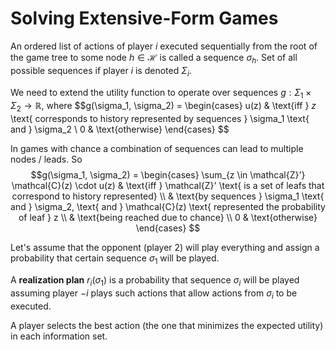 # Solving Extensive-Form Games

An ordered list of actions of player $i$ executed sequentially from the root of the game tree to some node $h \in \mathcal{H}$ is called a sequence $\sigma_h$. Set of all possible sequences if player $i$ is denoted $\Sigma_i$.

We need to extend the utility function to operate over sequences $g: \Sigma_1 \times \Sigma_2 \rightarrow \mathbb{R}$, where
$$g(\sigma_1, \sigma_2) = \begin{cases}
u(z) & \text{iff } $z$ \text{ corresponds to history represented by sequences } \sigma_1 \text{ and } \sigma_2 \\
0 & \text{otherwise}
\end{cases}
$$

In games with chance a combination of sequences can lead to multiple nodes / leads. So
$$g(\sigma_1, \sigma_2) = \begin{cases}
\sum_{z \in \mathcal{Z}'} \mathcal{C}(z) \cdot u(z)
& \text{iff } \mathcal{Z}' \text{ is a set of leafs that correspond to history represented} \\
& \text{by sequences } \sigma_1 \text{ and } \sigma_2, \text{ and } \mathcal{C}(z) \text{ represented the probability of leaf } z \\
& \text{being reached due to chance} \\
0
& \text{otherwise}
\end{cases}
$$

Let's assume that the opponent (player 2) will play everything and assign a probability that certain sequence $\sigma_1$ will be played.

A **realization plan** $r_i(\sigma_1)$ is a probability that sequence $\sigma_i$ will be played assuming player $-i$ plays such actions that allow actions from $\sigma_i$ to be executed.

A player selects the best action (the one that minimizes the expected utility) in each information set.
